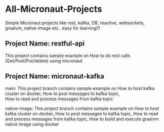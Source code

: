 # All-Micronaut-Projects
Simple Micronaut projects like rest, kafka, DB, reactive, websockets, graalvm, native-image etc.. easy for learning!!!

Project Name: restful-api
--------------------------
This project contains sample example on 
How to do rest calls (Get/Post/Put/delete) using micronaut

Project Name: micronaut-kafka
------------------------------
main: This project branch contains sample example on 
How to host kafka cluster on docker, 
How to post messages to kafka topic,  
How to read and process messages from kafka topic

native-image: This project branch contains sample example on 
How to host kafka cluster on docker, 
How to post messages to kafka topic, 
How to read and process messages from kafka topic,
How to build and execute graalvm native image using docker
